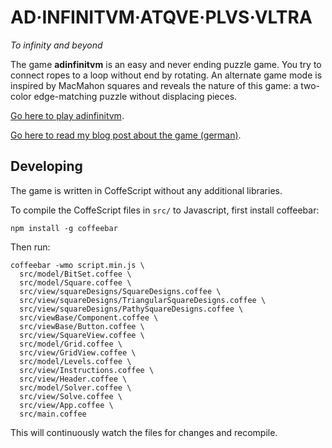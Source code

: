 AD·INFINITVM·ATQVE·PLVS·VLTRA
=============================

*To infinity and beyond*

The game **adinfinitvm** is an easy and never ending puzzle game. You try to
connect ropes to a loop without end by rotating. An alternate game mode
is inspired by MacMahon squares and reveals the nature of this game: a two-color
edge-matching puzzle without displacing pieces.

[Go here to play adinfinitvm](http://bxt.github.io/adinfinitvm/).

[Go here to read my blog post about the game (german)](http://bernhardhaeussner.de/blog/134_Ein_sch%C3%B6nes_Online-Spiel_names_adinfinitvm).

Developing
----------

The game is written in CoffeScript without any additional libraries.

To compile the CoffeScript files in `src/` to Javascript, first install coffeebar:

    npm install -g coffeebar

Then run:

    coffeebar -wmo script.min.js \
      src/model/BitSet.coffee \
      src/model/Square.coffee \
      src/view/squareDesigns/SquareDesigns.coffee \
      src/view/squareDesigns/TriangularSquareDesigns.coffee \
      src/view/squareDesigns/PathySquareDesigns.coffee \
      src/viewBase/Component.coffee \
      src/viewBase/Button.coffee \
      src/view/SquareView.coffee \
      src/model/Grid.coffee \
      src/view/GridView.coffee \
      src/model/Levels.coffee \
      src/view/Instructions.coffee \
      src/view/Header.coffee \
      src/model/Solver.coffee \
      src/view/Solve.coffee \
      src/view/App.coffee \
      src/main.coffee

This will continuously watch the files for changes and recompile.
